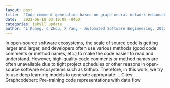 ```yaml
---
layout: post
title:  "Code comment generation based on graph neural network enhanced transformer model for code understanding in open-source software ecosystems"
date:   2022-06-18 03:19:09 -0400
categories: jekyll update
author: "L Kuang, C Zhou, X Yang - Automated Software Engineering, 2022"
---
```

In open-source software ecosystems, the scale of source code is getting larger and larger, and developers often use various methods (good code comments or method names, etc.) to make the code easier to read and understand. However, high-quality code comments or method names are often unavailable due to tight project schedules or other reasons in open-source software ecosystems such as Github. Therefore, in this work, we try to use deep learning models to generate appropriate …
Cites: ‪Graphcodebert: Pre-training code representations with data flow‬  